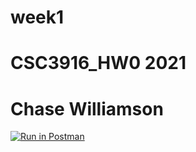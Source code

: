 # week1
# CSC3916_HW0 2021
# Chase Williamson

[![Run in Postman](https://run.pstmn.io/button.svg)](https://app.getpostman.com/run-collection/c2ff3681df7858fc5e17#?env%5BWeek1%5D=W3sia2V5IjoiYm9va190aXRsZSIsInZhbHVlIjoiIiwiZW5hYmxlZCI6dHJ1ZX0seyJrZXkiOiJpZCIsInZhbHVlIjoiIiwiZW5hYmxlZCI6dHJ1ZX1d)